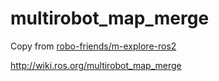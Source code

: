 # multirobot_map_merge

Copy from [robo-friends/m-explore-ros2](https://github.com/robo-friends/m-explore-ros2)

http://wiki.ros.org/multirobot_map_merge
